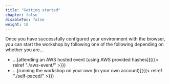 ```yaml
---
title: "Getting started"
chapter: false
disableToc: false
weight: 10
---
```


Once you have successfully configured your environment with the browser, you can start the workshop by following one of the following depending on whether you are...

- ...[attending an AWS hosted event (using AWS provided hashes)]({{< relref "./aws-event/" >}})
- ...[running the workshop on your own (in your own account)]({{< relref "./self-paced/" >}})
